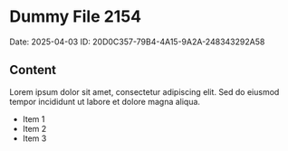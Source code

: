 # Dummy File 2154

Date: 2025-04-03
ID: 20D0C357-79B4-4A15-9A2A-248343292A58

## Content

Lorem ipsum dolor sit amet, consectetur adipiscing elit.
Sed do eiusmod tempor incididunt ut labore et dolore magna aliqua.

* Item 1
* Item 2
* Item 3

